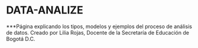# DATA-ANALIZE
***Página explicando los tipos, modelos y ejemplos del proceso de análisis de datos. Creado por Lilia Rojas, Docente de la Secretaría de Educación de Bogotá D.C.
